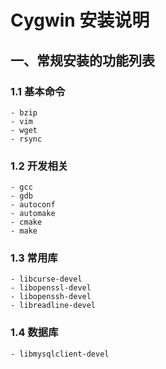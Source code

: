 Cygwin 安装说明
====

一、常规安装的功能列表
----

### 1.1 基本命令

    - bzip
    - vim
    - wget
    - rsync

### 1.2 开发相关

    - gcc
    - gdb
    - autoconf
    - automake
    - cmake
    - make

### 1.3 常用库

    - libcurse-devel
    - libopenssl-devel
    - libopenssh-devel
    - libreadline-devel

### 1.4 数据库

    - libmysqlclient-devel


